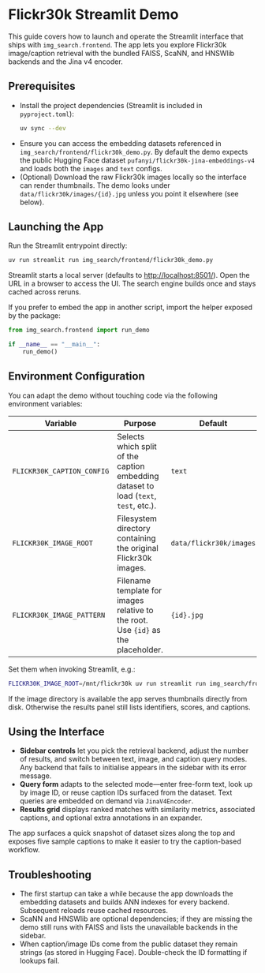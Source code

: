# Flickr30k Streamlit Demo

This guide covers how to launch and operate the Streamlit interface that ships with
`img_search.frontend`. The app lets you explore Flickr30k image/caption retrieval with
the bundled FAISS, ScaNN, and HNSWlib backends and the Jina v4 encoder.

## Prerequisites

- Install the project dependencies (Streamlit is included in `pyproject.toml`):
  ```bash
  uv sync --dev
  ```
- Ensure you can access the embedding datasets referenced in
  `img_search/frontend/flickr30k_demo.py`. By default the demo expects the public
  Hugging Face dataset `pufanyi/flickr30k-jina-embeddings-v4` and loads both the
  `images` and `text` configs.
- (Optional) Download the raw Flickr30k images locally so the interface can render
  thumbnails. The demo looks under `data/flickr30k/images/{id}.jpg` unless you point it
  elsewhere (see below).

## Launching the App

Run the Streamlit entrypoint directly:

```bash
uv run streamlit run img_search/frontend/flickr30k_demo.py
```

Streamlit starts a local server (defaults to <http://localhost:8501/>). Open the URL in a
browser to access the UI. The search engine builds once and stays cached across reruns.

If you prefer to embed the app in another script, import the helper exposed by the
package:

```python
from img_search.frontend import run_demo

if __name__ == "__main__":
    run_demo()
```

## Environment Configuration

You can adapt the demo without touching code via the following environment variables:

| Variable | Purpose | Default |
| --- | --- | --- |
| `FLICKR30K_CAPTION_CONFIG` | Selects which split of the caption embedding dataset to load (`text`, `test`, etc.). | `text` |
| `FLICKR30K_IMAGE_ROOT` | Filesystem directory containing the original Flickr30k images. | `data/flickr30k/images` |
| `FLICKR30K_IMAGE_PATTERN` | Filename template for images relative to the root. Use `{id}` as the placeholder. | `{id}.jpg` |

Set them when invoking Streamlit, e.g.:

```bash
FLICKR30K_IMAGE_ROOT=/mnt/flickr30k uv run streamlit run img_search/frontend/flickr30k_demo.py
```

If the image directory is available the app serves thumbnails directly from disk.
Otherwise the results panel still lists identifiers, scores, and captions.

## Using the Interface

- **Sidebar controls** let you pick the retrieval backend, adjust the number of results,
  and switch between text, image, and caption query modes. Any backend that fails to
  initialise appears in the sidebar with its error message.
- **Query form** adapts to the selected mode—enter free-form text, look up by image ID,
  or reuse caption IDs surfaced from the dataset. Text queries are embedded on demand via
  `JinaV4Encoder`.
- **Results grid** displays ranked matches with similarity metrics, associated captions,
  and optional extra annotations in an expander.

The app surfaces a quick snapshot of dataset sizes along the top and exposes five sample
captions to make it easier to try the caption-based workflow.

## Troubleshooting

- The first startup can take a while because the app downloads the embedding datasets and
  builds ANN indexes for every backend. Subsequent reloads reuse cached resources.
- ScaNN and HNSWlib are optional dependencies; if they are missing the demo still runs
  with FAISS and lists the unavailable backends in the sidebar.
- When caption/image IDs come from the public dataset they remain strings (as stored in
  Hugging Face). Double-check the ID formatting if lookups fail.

